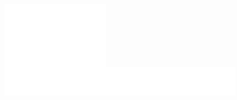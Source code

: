 <!DOCTYPE html>
<html lang="pt-br">
<head>
    <meta charset="UTF-8">
    <meta name="viewport" content="width=device-width, initial-scale=1.0">
    <title>Meu Site</title>
    <style>
        .anuncio {
            width: 45%; /* Define a largura dos anúncios (pode ajustar conforme necessário) */
            background-color: #ffffff; /* Cor de fundo para os anúncios */
            padding: 20px; /* Espaçamento interno nos anúncios */
            box-sizing: border-box; /* Inclui padding na largura total do elemento */
            display: inline-block; /* Faz com que os anúncios fiquem lado a lado */
            margin: 10px; /* Adiciona margem entre os anúncios (pode ajustar conforme necessário) */
        }
    </style>
</head>
<body>

<iframe data-aa='2289541' src='//ad.a-ads.com/2289541?size=320x50' style='width:320px; height:50px; border:0px; padding:0; overflow:hidden; background-color: transparent;'></iframe>
    
</body>
<body>

<iframe data-aa='2289541' src='//ad.a-ads.com/2289541?size=320x50' style='width:320px; height:50px; border:0px; padding:0; overflow:hidden; background-color: transparent;'></iframe>
    
</body>
<body>

<iframe data-aa='2289541' src='//ad.a-ads.com/2289541?size=320x50' style='width:320px; height:50px; border:0px; padding:0; overflow:hidden; background-color: transparent;'></iframe>

    
</body>
<body>

<iframe data-aa='2289541' src='//ad.a-ads.com/2289541?size=320x50' style='width:320px; height:50px; border:0px; padding:0; overflow:hidden; background-color: transparent;'></iframe>

    
</body>
<body>

<iframe data-aa='2289544' src='//ad.a-ads.com/2289544?size=728x90' style='width:728px; height:90px; border:0px; padding:0; overflow:hidden; background-color: transparent;'></iframe>

    
</body>
</html>

